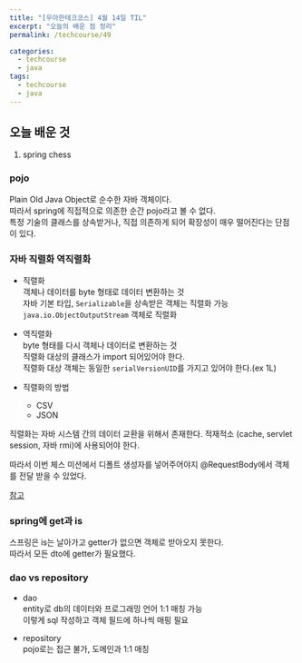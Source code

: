 ```yaml
---
title: "[우아한테크코스] 4월 14일 TIL"
excerpt: "오늘의 배운 점 정리"
permalink: /techcourse/49

categories:
  - techcourse
  - java
tags:
  - techcourse  
  - java
---  
```

## 오늘 배운 것 
1. spring chess

### pojo  
Plain Old Java Object로 순수한 자바 객체이다.  
따라서 spring에 직접적으로 의존한 순간 pojo라고 볼 수 없다.  
특정 기술의 클래스를 상속받거나, 직접 의존하게 되어 확장성이 매우 떨어진다는 단점이 있다.  

### 자바 직렬화 역직렬화  
- 직렬화  
객체나 데이터를 byte 형태로 데이터 변환하는 것  
자바 기본 타입, `Serializable`을 상속받은 객체는 직렬화 가능  
`java.io.ObjectOutputStream` 객체로 직렬화  

- 역직렬화  
byte 형태를 다시 객체나 데이터로 변환하는 것  
직렬화 대상의 클래스가 import 되어있어야 한다.  
직렬화 대상 객체는 동일한 `serialVersionUID`를 가지고 있어야 한다.(ex 1L)  

- 직렬화의 방법  
    + CSV  
    + JSON  

직렬화는 자바 시스템 간의 데이터 교환을 위해서 존재한다. 적재적소 (cache, servlet session, 자바 rmi)에 사용되어야 한다.  

따라서 이번 체스 미션에서 디폴트 생성자를 넣어주어야지 @RequestBody에서 객체를 전달 받을 수 있었다.  

[참고](https://woowabros.github.io/experience/2017/10/17/java-serialize.html)  

### spring에 get과 is
스프링은 is는 날아가고 getter가 없으면 객체로 받아오지 못한다.  
따라서 모든 dto에 getter가 필요했다.  

### dao vs repository   
- dao  
entity로 db의 데이터와 프로그래밍 언어 1:1 매칭 가능  
이렇게 sql 작성하고 객체 필드에 하나씩 매핑 필요  

- repository  
pojo로는 접근 불가, 도메인과 1:1 매칭  

